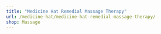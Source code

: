 ```yaml
---
title: "Medicine Hat Remedial Massage Therapy"
url: /medicine-hat/medicine-hat-remedial-massage-therapy/
shop: Massage
---
```


